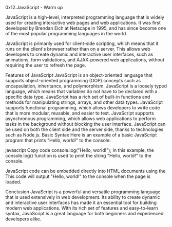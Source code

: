 0x12.JavaScript - Warm up

JavaScript is a high-level, interpreted programming language that is widely used for creating interactive web pages and web applications. It was first developed by Brendan Eich at Netscape in 1995, and has since become one of the most popular programming languages in the world.

JavaScript is primarily used for client-side scripting, which means that it runs on the client's browser rather than on a server. This allows web developers to create dynamic and interactive user interfaces, such as animations, form validations, and AJAX-powered web applications, without requiring the user to refresh the page.

Features of JavaScript
JavaScript is an object-oriented language that supports object-oriented programming (OOP) concepts such as encapsulation, inheritance, and polymorphism.
JavaScript is a loosely typed language, which means that variables do not have to be declared with a specific data type.
JavaScript has a rich set of built-in functions and methods for manipulating strings, arrays, and other data types.
JavaScript supports functional programming, which allows developers to write code that is more modular, reusable, and easier to test.
JavaScript supports asynchronous programming, which allows web applications to perform tasks in the background without blocking the user interface.
JavaScript can be used on both the client side and the server side, thanks to technologies such as Node.js.
Basic Syntax
Here is an example of a basic JavaScript program that prints "Hello, world!" to the console:

javascript
Copy code
console.log("Hello, world!");
In this example, the console.log() function is used to print the string "Hello, world!" to the console.

JavaScript code can be embedded directly into HTML documents using the <script> tag, like so:

html
Copy code
<html>
  <head>
    <title>My Web Page</title>
  </head>
  <body>
    <script>
      console.log("Hello, world!");
    </script>
  </body>
</html>
This code will output "Hello, world!" to the console when the page is loaded.

Conclusion
JavaScript is a powerful and versatile programming language that is used extensively in web development. Its ability to create dynamic and interactive user interfaces has made it an essential tool for building modern web applications. With its rich set of features and easy-to-learn syntax, JavaScript is a great language for both beginners and experienced developers alike.
